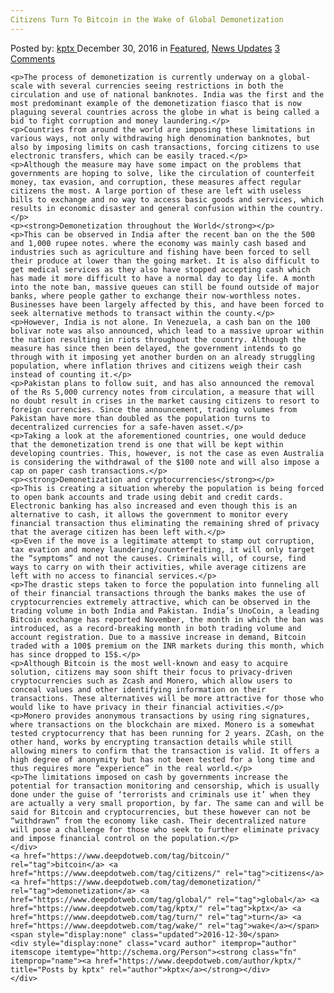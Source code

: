 ```yaml
---
Citizens Turn To Bitcoin in the Wake of Global Demonetization
---
```

<article class="post-listing post-17223 post type-post status-publish format-standard has-post-thumbnail hentry  tag-bitcoin tag-citizens tag-demonetization tag-global tag-kptx tag-turn tag-wake">
    <div class="post-inner">
        <span>Posted by: <a href="https://www.deepdotweb.com/author/kptx/" title="">kptx </a></span>
    <span>December 30, 2016</span>
    <span>in <a href="https://www.deepdotweb.com/category/deepdot-news/" rel="category tag">Featured</a>, <a href="https://www.deepdotweb.com/category/news-updates/" rel="category tag">News Updates</a></span>
    <span><a href="https://www.deepdotweb.com/2016/12/30/citizens-turn-bitcoin-wake-global-demonetization/#comments">3 Comments</a></span>
    </p>
    <div class="clear"></div>
    
    <p>The process of demonetization is currently underway on a global-scale with several currencies seeing restrictions in both the circulation and use of national banknotes. India was the first and the most predominant example of the demonetization fiasco that is now plaguing several countries across the globe in what is being called a bid to fight corruption and money laundering.</p>
    <p>Countries from around the world are imposing these limitations in various ways, not only withdrawing high denomination banknotes, but also by imposing limits on cash transactions, forcing citizens to use electronic transfers, which can be easily traced.</p>
    <p>Although the measure may have some impact on the problems that governments are hoping to solve, like the circulation of counterfeit money, tax evasion, and corruption, these measures affect regular citizens the most. A large portion of these are left with useless bills to exchange and no way to access basic goods and services, which results in economic disaster and general confusion within the country.</p>
    <p><strong>Demonetization throughout the World</strong></p>
    <p>This can be observed in India after the recent ban on the the 500 and 1,000 rupee notes. where the economy was mainly cash based and industries such as agriculture and fishing have been forced to sell their produce at lower than the going market. It is also difficult to get medical services as they also have stopped accepting cash which has made it more difficult to have a normal day to day life. A month into the note ban, massive queues can still be found outside of major banks, where people gather to exchange their now-worthless notes. Businesses have been largely affected by this, and have been forced to seek alternative methods to transact within the county.</p>
    <p>However, India is not alone. In Venezuela, a cash ban on the 100 bolivar note was also announced, which lead to a massive uproar within the nation resulting in riots throughout the country. Although the measure has since then been delayed, the government intends to go through with it imposing yet another burden on an already struggling population, where inflation thrives and citizens weigh their cash instead of counting it.</p>
    <p>Pakistan plans to follow suit, and has also announced the removal of the Rs 5,000 currency notes from circulation, a measure that will no doubt result in crises in the market causing citizens to resort to foreign currencies. Since the announcement, trading volumes from Pakistan have more than doubled as the population turns to decentralized currencies for a safe-haven asset.</p>
    <p>Taking a look at the aforementioned countries, one would deduce that the demonetization trend is one that will be kept within developing countries. This, however, is not the case as even Australia is considering the withdrawal of the $100 note and will also impose a cap on paper cash transactions.</p>
    <p><strong>Demonetization and cryptocurrencies</strong></p>
    <p>This is creating a situation whereby the population is being forced to open bank accounts and trade using debit and credit cards. Electronic banking has also increased and even though this is an alternative to cash, it allows the government to monitor every financial transaction thus eliminating the remaining shred of privacy that the average citizen has been left with.</p>
    <p>Even if the move is a legitimate attempt to stamp out corruption, tax evation and money laundering/counterfeiting, it will only target the “symptoms” and not the causes. Criminals will, of course, find ways to carry on with their activities, while average citizens are left with no access to financial services.</p>
    <p>The drastic steps taken to force the population into funneling all of their financial transactions through the banks makes the use of cryptocurrencies extremely attractive, which can be observed in the trading volume in both India and Pakistan. India’s UnoCoin, a leading Bitcoin exchange has reported November, the month in which the ban was introduced, as a record-breaking month in both trading volume and account registration. Due to a massive increase in demand, Bitcoin traded with a 100$ premium on the INR markets during this month, which has since dropped to 15$.</p>
    <p>Although Bitcoin is the most well-known and easy to acquire solution, citizens may soon shift their focus to privacy-driven cryptocurrencies such as Zcash and Monero, which allow users to conceal values and other identifying information on their transactions. These alternatives will be more attractive for those who would like to have privacy in their financial activities.</p>
    <p>Monero provides anonymous transactions by using ring signatures, where transactions on the blockchain are mixed. Monero is a somewhat tested cryptocurrency that has been running for 2 years. ZCash, on the other hand, works by encrypting transaction details while still allowing miners to confirm that the transaction is valid. It offers a high degree of anonymity but has not been tested for a long time and thus requires more “experience” in the real world.</p>
    <p>The limitations imposed on cash by governments increase the potential for transaction monitoring and censorship, which is usually done under the guise of ‘terrorists and criminals use it’ when they are actually a very small proportion, by far. The same can and will be said for Bitcoin and cryptocurrencies, but these however can not be “withdrawn” from the economy like cash. Their decentralized nature will pose a challenge for those who seek to further eliminate privacy and impose financial control on the population.</p>
    </div>
    <a href="https://www.deepdotweb.com/tag/bitcoin/" rel="tag">bitcoin</a> <a href="https://www.deepdotweb.com/tag/citizens/" rel="tag">citizens</a> <a href="https://www.deepdotweb.com/tag/demonetization/" rel="tag">demonetization</a> <a href="https://www.deepdotweb.com/tag/global/" rel="tag">global</a> <a href="https://www.deepdotweb.com/tag/kptx/" rel="tag">kptx</a> <a href="https://www.deepdotweb.com/tag/turn/" rel="tag">turn</a> <a href="https://www.deepdotweb.com/tag/wake/" rel="tag">wake</a></span> <span style="display:none" class="updated">2016-12-30</span>
    <div style="display:none" class="vcard author" itemprop="author" itemscope itemtype="http://schema.org/Person"><strong class="fn" itemprop="name"><a href="https://www.deepdotweb.com/author/kptx/" title="Posts by kptx" rel="author">kptx</a></strong></div>
    </div>
</article>


